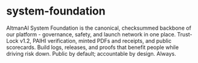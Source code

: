 # system-foundation
AltmanAI System Foundation is the canonical, checksummed backbone of our platform - governance, safety, and launch network in one place. Trust-Lock v1.2, PAIHI verification, minted PDFs and receipts, and public scorecards. Build logs, releases, and proofs that benefit people while driving risk down. Public by default; accountable by design. Always.
